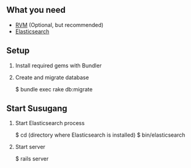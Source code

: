 ## What you need

  - [RVM](http://rvm.io) (Optional, but recommended)
  - [Elasticsearch](http://www.elasticsearch.org/)

## Setup

  1. Install required gems with Bundler

  2. Create and migrate database

        $ bundle exec rake db:migrate

## Start Susugang

  1. Start Elasticsearch process

        $ cd (directory where Elasticsearch is installed)
        $ bin/elasticsearch

  2. Start server

        $ rails server
